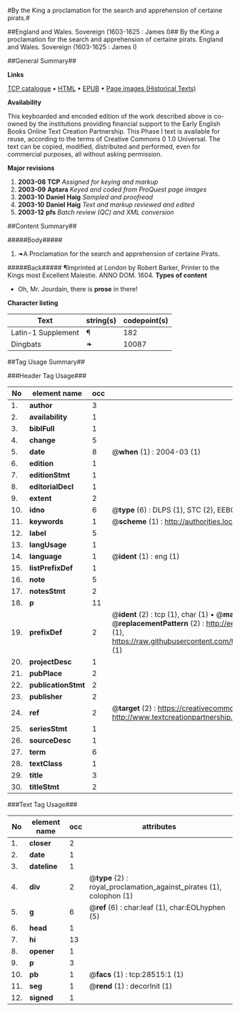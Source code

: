 #By the King a proclamation for the search and apprehension of certaine pirats.#

##England and Wales. Sovereign (1603-1625 : James I)##
By the King a proclamation for the search and apprehension of certaine pirats.
England and Wales. Sovereign (1603-1625 : James I)

##General Summary##

**Links**

[TCP catalogue](http://www.ota.ox.ac.uk/tcp/)  • 
[HTML](http://tei.it.ox.ac.uk/tcp/Texts-HTML/free/A22/A22009.html)  • 
[EPUB](http://tei.it.ox.ac.uk/tcp/Texts-EPUB/free/A22/A22009.epub) • 
[Page images (Historical Texts)](https://data.historicaltexts.jisc.ac.uk/view?pubId=eebo-33149997e&pageId=eebo-33149997e-28515-1)

**Availability**

This keyboarded and encoded edition of the
	       work described above is co-owned by the institutions
	       providing financial support to the Early English Books
	       Online Text Creation Partnership. This Phase I text is
	       available for reuse, according to the terms of Creative
	       Commons 0 1.0 Universal. The text can be copied,
	       modified, distributed and performed, even for
	       commercial purposes, all without asking permission.

**Major revisions**

1. __2003-08__ __TCP__ *Assigned for keying and markup*
1. __2003-09__ __Aptara__ *Keyed and coded from ProQuest page images*
1. __2003-10__ __Daniel Haig__ *Sampled and proofread*
1. __2003-10__ __Daniel Haig__ *Text and markup reviewed and edited*
1. __2003-12__ __pfs__ *Batch review (QC) and XML conversion*

##Content Summary##

#####Body#####

1. ❧A Proclamation for the search and apprehension of certaine Pirats.

#####Back#####
¶Imprinted at London by Robert Barker,
Printer to the Kings most Excellent Maiestie.
ANNO DOM. 1604.
**Types of content**

  * Oh, Mr. Jourdain, there is **prose** in there!

**Character listing**


|Text|string(s)|codepoint(s)|
|---|---|---|
|Latin-1 Supplement|¶|182|
|Dingbats|❧|10087|

##Tag Usage Summary##

###Header Tag Usage###

|No|element name|occ|attributes|
|---|---|---|---|
|1.|__author__|3||
|2.|__availability__|1||
|3.|__biblFull__|1||
|4.|__change__|5||
|5.|__date__|8| @__when__ (1) : 2004-03 (1)|
|6.|__edition__|1||
|7.|__editionStmt__|1||
|8.|__editorialDecl__|1||
|9.|__extent__|2||
|10.|__idno__|6| @__type__ (6) : DLPS (1), STC (2), EEBO-CITATION (1), OCLC (1), VID (1)|
|11.|__keywords__|1| @__scheme__ (1) : http://authorities.loc.gov/ (1)|
|12.|__label__|5||
|13.|__langUsage__|1||
|14.|__language__|1| @__ident__ (1) : eng (1)|
|15.|__listPrefixDef__|1||
|16.|__note__|5||
|17.|__notesStmt__|2||
|18.|__p__|11||
|19.|__prefixDef__|2| @__ident__ (2) : tcp (1), char (1)  •  @__matchPattern__ (2) : ([0-9\-]+):([0-9IVX]+) (1), (.+) (1)  •  @__replacementPattern__ (2) : http://eebo.chadwyck.com/downloadtiff?vid=$1&page=$2 (1), https://raw.githubusercontent.com/textcreationpartnership/Texts/master/tcpchars.xml#$1 (1)|
|20.|__projectDesc__|1||
|21.|__pubPlace__|2||
|22.|__publicationStmt__|2||
|23.|__publisher__|2||
|24.|__ref__|2| @__target__ (2) : https://creativecommons.org/publicdomain/zero/1.0/ (1), http://www.textcreationpartnership.org/docs/. (1)|
|25.|__seriesStmt__|1||
|26.|__sourceDesc__|1||
|27.|__term__|6||
|28.|__textClass__|1||
|29.|__title__|3||
|30.|__titleStmt__|2||


###Text Tag Usage###

|No|element name|occ|attributes|
|---|---|---|---|
|1.|__closer__|2||
|2.|__date__|1||
|3.|__dateline__|1||
|4.|__div__|2| @__type__ (2) : royal_proclamation_against_pirates (1), colophon (1)|
|5.|__g__|6| @__ref__ (6) : char:leaf (1), char:EOLhyphen (5)|
|6.|__head__|1||
|7.|__hi__|13||
|8.|__opener__|1||
|9.|__p__|3||
|10.|__pb__|1| @__facs__ (1) : tcp:28515:1 (1)|
|11.|__seg__|1| @__rend__ (1) : decorInit (1)|
|12.|__signed__|1||
